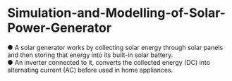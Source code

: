 # Simulation-and-Modelling-of-Solar-Power-Generator

●	A solar generator works by collecting solar energy through solar panels and then storing that energy into its built-in solar battery.
<br>●	An inverter connected to it, converts the collected energy (DC) into alternating current (AC) before used in home appliances.
